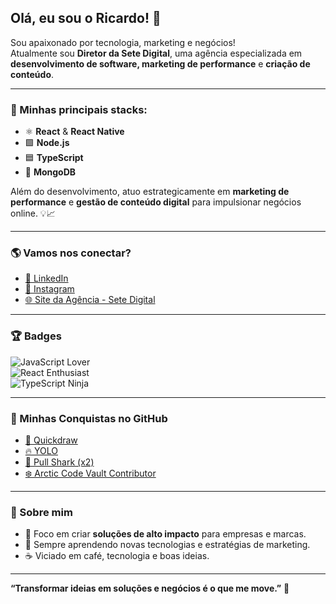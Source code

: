 ## Olá, eu sou o Ricardo! 👋

Sou apaixonado por tecnologia, marketing e negócios!  
Atualmente sou **Diretor da Sete Digital**, uma agência especializada em **desenvolvimento de software, marketing de performance** e **criação de conteúdo**.

---

### 🚀 Minhas principais stacks:

- ⚛️ **React** & **React Native**  
- 🟩 **Node.js**  
- 🟦 **TypeScript**  
- 🍃 **MongoDB**  

Além do desenvolvimento, atuo estrategicamente em **marketing de performance** e **gestão de conteúdo digital** para impulsionar negócios online. 💡📈

---

### 🌎 Vamos nos conectar?

- [💼 LinkedIn](https://www.linkedin.com/in/ricardo-luiz-pereira/)  
- [📸 Instagram](http://instagram.com/ricardomesmo)  
- [🌐 Site da Agência - Sete Digital](https://sete.digital)  

---

### 🏆 Badges

![JavaScript Lover](https://img.shields.io/badge/JavaScript-Lover-yellow?style=flat&logo=javascript)  
![React Enthusiast](https://img.shields.io/badge/React-Enthusiast-blue?style=flat&logo=react)  
![TypeScript Ninja](https://img.shields.io/badge/TypeScript-Ninja-3178C6?style=flat&logo=typescript)

---

### 🥇 Minhas Conquistas no GitHub

- [🏅 Quickdraw](https://github.com/ricardomesmo?tab=achievements&achievement=quickdraw)  
- [🔥 YOLO](https://github.com/ricardomesmo?achievement=yolo&tab=achievements)  
- [🦈 Pull Shark (x2)](https://github.com/ricardomesmo?achievement=pull-shark&tab=achievements)  
- [❄️ Arctic Code Vault Contributor](https://github.com/ricardomesmo?achievement=arctic-code-vault-contributor&tab=achievements)

---

### 🚀 Sobre mim

- 🎯 Foco em criar **soluções de alto impacto** para empresas e marcas.  
- 🧠 Sempre aprendendo novas tecnologias e estratégias de marketing.  
- ☕ Viciado em café, tecnologia e boas ideias.  

---

**“Transformar ideias em soluções e negócios é o que me move.”** 🚀
